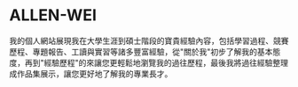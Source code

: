 # ALLEN-WEI

我的個人網站展現我在大學生涯到碩士階段的寶貴經驗內容，包括學習過程、競賽歷程、專題報告、工讀與實習等諸多豐富經驗，從"關於我"初步了解我的基本態度，再到"經驗歷程"的來讓您更輕鬆地瀏覽我的過往歷程，最後我將過往經驗整理成作品集展示，讓您更好地了解我的專業長才。
